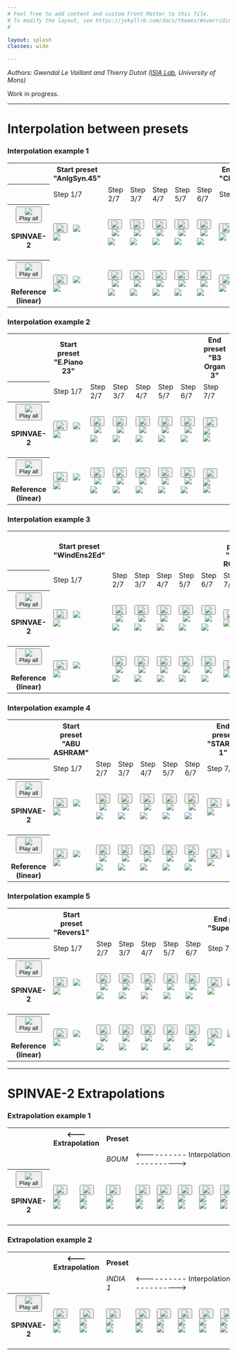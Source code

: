 ```yaml
---
# Feel free to add content and custom Front Matter to this file.
# To modify the layout, see https://jekyllrb.com/docs/themes/#overriding-theme-defaults
#

layout: splash
classes: wide

---
```



<script type="text/javascript" src="assets/js/howler.min.js"></script>
<script type="text/javascript" src="assets/js/listen.js"></script>

<link rel="stylesheet" href="assets/css/styles.css">

*Authors: Gwendal Le Vaillant and Thierry Dutoit ([ISIA Lab](https://web.umons.ac.be/isia/), University of Mons)*

Work in progress.

---

# Interpolation between presets

### Interpolation example 1

<div class="figure">
    <table>
        <tr>
            <th></th>
            <th>Start preset<br/>"AnlgSyn.45"</th>
            <th></th>
            <th></th>
            <th></th>
            <th></th>
            <th></th>
            <th>End preset<br />"ClinkieBel"</th>
        </tr>
        <tr>
            <th></th>
            <td>Step 1/7</td>
            <td>Step 2/7</td>
            <td>Step 3/7</td>
            <td>Step 4/7</td>
            <td>Step 5/7</td>
            <td>Step 6/7</td>
            <td>Step 7/7</td>
        </tr>
        <tr> <!-- SPINVAE interp -->
            <th scope="row">
                <button type="button" id="playSequence4" onclick="onPlaySequenceButtonClicked(4)">
                    <img src="assets/svg/play.svg" class="play_button"/>  <br> Play all
                </button>
                <br>  <br> SPINVAE-2 <br> &nbsp;
            </th>
            <td>
                <button type="button" onclick="onPlayButtonClicked(4, 0)"><img src="assets/svg/play.svg" class="play_button"/></button> &nbsp; 
                <img src="assets/svg/soundwave.svg" id="seq4_wave0" class="soundwave"/><br />
                <img src="assets/interpolation/254_spinvae/spectrogram_step00.png"/>
            </td>
            <td>
                <button type="button" onclick="onPlayButtonClicked(4, 1)"><img src="assets/svg/play.svg" class="play_button"/></button> &nbsp; 
                <img src="assets/svg/soundwave.svg" id="seq4_wave1" class="soundwave"/><br />
                <img src="assets/interpolation/254_spinvae/spectrogram_step01.png"/>
            </td>
            <td>
                <button type="button" onclick="onPlayButtonClicked(4, 2)"><img src="assets/svg/play.svg" class="play_button"/></button> &nbsp; 
                <img src="assets/svg/soundwave.svg" id="seq4_wave2" class="soundwave"/><br />
                <img src="assets/interpolation/254_spinvae/spectrogram_step02.png"/>
            </td>
            <td>
                <button type="button" onclick="onPlayButtonClicked(4, 3)"><img src="assets/svg/play.svg" class="play_button"/></button> &nbsp; 
                <img src="assets/svg/soundwave.svg" id="seq4_wave3" class="soundwave"/><br />
                <img src="assets/interpolation/254_spinvae/spectrogram_step03.png"/>
            </td>
            <td>
                <button type="button" onclick="onPlayButtonClicked(4, 4)"><img src="assets/svg/play.svg" class="play_button"/></button> &nbsp; 
                <img src="assets/svg/soundwave.svg" id="seq4_wave4" class="soundwave"/><br />
                <img src="assets/interpolation/254_spinvae/spectrogram_step04.png"/>
            </td>
            <td>
                <button type="button" onclick="onPlayButtonClicked(4, 5)"><img src="assets/svg/play.svg" class="play_button"/></button> &nbsp; 
                <img src="assets/svg/soundwave.svg" id="seq4_wave5" class="soundwave"/><br />
                <img src="assets/interpolation/254_spinvae/spectrogram_step05.png"/>
            </td>
            <td>
                <button type="button" onclick="onPlayButtonClicked(4, 6)"><img src="assets/svg/play.svg" class="play_button"/></button> &nbsp; 
                <img src="assets/svg/soundwave.svg" id="seq4_wave6" class="soundwave"/><br />
                <img src="assets/interpolation/254_spinvae/spectrogram_step06.png"/>
            </td>
        </tr>
        <tr> <!-- REFERENCE interp -->
            <th scope="row">
                <button type="button" id="playSequence5" onclick="onPlaySequenceButtonClicked(5)">
                    <img src="assets/svg/play.svg" class="play_button"/>  <br> Play all
                </button>
                <br>  <br> Reference <br> (linear)
            </th>
            <td>
                <button type="button" onclick="onPlayButtonClicked(5, 0)"><img src="assets/svg/play.svg" class="play_button"/></button> &nbsp; 
                <img src="assets/svg/soundwave.svg" id="seq5_wave0" class="soundwave"/><br />
                <img src="assets/interpolation/254_reference/spectrogram_step00.png"/>
            </td>
            <td>
                <button type="button" onclick="onPlayButtonClicked(5, 1)"><img src="assets/svg/play.svg" class="play_button"/></button> &nbsp; 
                <img src="assets/svg/soundwave.svg" id="seq5_wave1" class="soundwave"/><br />
                <img src="assets/interpolation/254_reference/spectrogram_step01.png"/>
            </td>
            <td>
                <button type="button" onclick="onPlayButtonClicked(5, 2)"><img src="assets/svg/play.svg" class="play_button"/></button> &nbsp; 
                <img src="assets/svg/soundwave.svg" id="seq5_wave2" class="soundwave"/><br />
                <img src="assets/interpolation/254_reference/spectrogram_step02.png"/>
            </td>
            <td>
                <button type="button" onclick="onPlayButtonClicked(5, 3)"><img src="assets/svg/play.svg" class="play_button"/></button> &nbsp; 
                <img src="assets/svg/soundwave.svg" id="seq5_wave3" class="soundwave"/><br />
                <img src="assets/interpolation/254_reference/spectrogram_step03.png"/>
            </td>
            <td>
                <button type="button" onclick="onPlayButtonClicked(5, 4)"><img src="assets/svg/play.svg" class="play_button"/></button> &nbsp; 
                <img src="assets/svg/soundwave.svg" id="seq5_wave4" class="soundwave"/><br />
                <img src="assets/interpolation/254_reference/spectrogram_step04.png"/>
            </td>
            <td>
                <button type="button" onclick="onPlayButtonClicked(5, 5)"><img src="assets/svg/play.svg" class="play_button"/></button> &nbsp; 
                <img src="assets/svg/soundwave.svg" id="seq5_wave5" class="soundwave"/><br />
                <img src="assets/interpolation/254_reference/spectrogram_step05.png"/>
            </td>
            <td>
                <button type="button" onclick="onPlayButtonClicked(5, 6)"><img src="assets/svg/play.svg" class="play_button"/></button> &nbsp; 
                <img src="assets/svg/soundwave.svg" id="seq5_wave6" class="soundwave"/><br />
                <img src="assets/interpolation/254_reference/spectrogram_step06.png"/>
            </td>
        </tr>
    </table>
</div>

### Interpolation example 2

<div class="figure">
    <table>
        <tr>
            <th></th>
            <th>Start preset<br/>"E.Piano 23"</th>
            <th></th>
            <th></th>
            <th></th>
            <th></th>
            <th></th>
            <th>End preset<br />"B3 Organ 3"</th>
        </tr>
        <tr>
            <th></th>
            <td>Step 1/7</td>
            <td>Step 2/7</td>
            <td>Step 3/7</td>
            <td>Step 4/7</td>
            <td>Step 5/7</td>
            <td>Step 6/7</td>
            <td>Step 7/7</td>
        </tr>
        <tr> <!-- SPINVAE interp -->
            <th scope="row">
                <button type="button" onclick="onPlaySequenceButtonClicked(6)">
                    <img src="assets/svg/play.svg" class="play_button"/>  <br> Play all
                </button>
                <br>  <br> SPINVAE-2 <br> &nbsp;
            </th>
            <td>
                <button type="button" onclick="onPlayButtonClicked(6, 0)"><img src="assets/svg/play.svg" class="play_button"/></button> &nbsp; 
                <img src="assets/svg/soundwave.svg" id="seq6_wave0" class="soundwave"/><br />
                <img src="assets/interpolation/263_spinvae/spectrogram_step00.png"/>
            </td>
            <td>
                <button type="button" onclick="onPlayButtonClicked(6, 1)"><img src="assets/svg/play.svg" class="play_button"/></button> &nbsp; 
                <img src="assets/svg/soundwave.svg" id="seq6_wave1" class="soundwave"/><br />
                <img src="assets/interpolation/263_spinvae/spectrogram_step01.png"/>
            </td>
            <td>
                <button type="button" onclick="onPlayButtonClicked(6, 2)"><img src="assets/svg/play.svg" class="play_button"/></button> &nbsp; 
                <img src="assets/svg/soundwave.svg" id="seq6_wave2" class="soundwave"/><br />
                <img src="assets/interpolation/263_spinvae/spectrogram_step02.png"/>
            </td>
            <td>
                <button type="button" onclick="onPlayButtonClicked(6, 3)"><img src="assets/svg/play.svg" class="play_button"/></button> &nbsp; 
                <img src="assets/svg/soundwave.svg" id="seq6_wave3" class="soundwave"/><br />
                <img src="assets/interpolation/263_spinvae/spectrogram_step03.png"/>
            </td>
            <td>
                <button type="button" onclick="onPlayButtonClicked(6, 4)"><img src="assets/svg/play.svg" class="play_button"/></button> &nbsp; 
                <img src="assets/svg/soundwave.svg" id="seq6_wave4" class="soundwave"/><br />
                <img src="assets/interpolation/263_spinvae/spectrogram_step04.png"/>
            </td>
            <td>
                <button type="button" onclick="onPlayButtonClicked(6, 5)"><img src="assets/svg/play.svg" class="play_button"/></button> &nbsp; 
                <img src="assets/svg/soundwave.svg" id="seq6_wave5" class="soundwave"/><br />
                <img src="assets/interpolation/263_spinvae/spectrogram_step05.png"/>
            </td>
            <td>
                <button type="button" onclick="onPlayButtonClicked(6, 6)"><img src="assets/svg/play.svg" class="play_button"/></button> &nbsp; 
                <img src="assets/svg/soundwave.svg" id="seq6_wave6" class="soundwave"/><br />
                <img src="assets/interpolation/263_spinvae/spectrogram_step06.png"/>
            </td>
        </tr>
        <tr> <!-- REFERENCE interp -->
            <th scope="row">
                <button type="button" onclick="onPlaySequenceButtonClicked(7)">
                    <img src="assets/svg/play.svg" class="play_button"/>  <br> Play all
                </button>
                <br>  <br> Reference <br> (linear)
            </th>
            <td>
                <button type="button" onclick="onPlayButtonClicked(7, 0)"><img src="assets/svg/play.svg" class="play_button"/></button> &nbsp; 
                <img src="assets/svg/soundwave.svg" id="seq7_wave0" class="soundwave"/><br />
                <img src="assets/interpolation/263_reference/spectrogram_step00.png"/>
            </td>
            <td>
                <button type="button" onclick="onPlayButtonClicked(7, 1)"><img src="assets/svg/play.svg" class="play_button"/></button> &nbsp; 
                <img src="assets/svg/soundwave.svg" id="seq7_wave1" class="soundwave"/><br />
                <img src="assets/interpolation/263_reference/spectrogram_step01.png"/>
            </td>
            <td>
                <button type="button" onclick="onPlayButtonClicked(7, 2)"><img src="assets/svg/play.svg" class="play_button"/></button> &nbsp; 
                <img src="assets/svg/soundwave.svg" id="seq7_wave2" class="soundwave"/><br />
                <img src="assets/interpolation/263_reference/spectrogram_step02.png"/>
            </td>
            <td>
                <button type="button" onclick="onPlayButtonClicked(7, 3)"><img src="assets/svg/play.svg" class="play_button"/></button> &nbsp; 
                <img src="assets/svg/soundwave.svg" id="seq7_wave3" class="soundwave"/><br />
                <img src="assets/interpolation/263_reference/spectrogram_step03.png"/>
            </td>
            <td>
                <button type="button" onclick="onPlayButtonClicked(7, 4)"><img src="assets/svg/play.svg" class="play_button"/></button> &nbsp; 
                <img src="assets/svg/soundwave.svg" id="seq7_wave4" class="soundwave"/><br />
                <img src="assets/interpolation/263_reference/spectrogram_step04.png"/>
            </td>
            <td>
                <button type="button" onclick="onPlayButtonClicked(7, 5)"><img src="assets/svg/play.svg" class="play_button"/></button> &nbsp; 
                <img src="assets/svg/soundwave.svg" id="seq7_wave5" class="soundwave"/><br />
                <img src="assets/interpolation/263_reference/spectrogram_step05.png"/>
            </td>
            <td>
                <button type="button" onclick="onPlayButtonClicked(7, 6)"><img src="assets/svg/play.svg" class="play_button"/></button> &nbsp; 
                <img src="assets/svg/soundwave.svg" id="seq7_wave6" class="soundwave"/><br />
                <img src="assets/interpolation/263_reference/spectrogram_step06.png"/>
            </td>
        </tr>
    </table>
</div>


### Interpolation example 3

<div class="figure">
    <table>
        <tr>
            <th></th>
            <th>Start preset<br/>"WindEns2Ed"</th>
            <th></th>
            <th></th>
            <th></th>
            <th></th>
            <th></th>
            <th>End preset<br />"HARD ROADS"</th>
        </tr>
        <tr>
            <th></th>
            <td>Step 1/7</td>
            <td>Step 2/7</td>
            <td>Step 3/7</td>
            <td>Step 4/7</td>
            <td>Step 5/7</td>
            <td>Step 6/7</td>
            <td>Step 7/7</td>
        </tr>
        <tr> <!-- SPINVAE interp -->
            <th scope="row">
                <button type="button" onclick="onPlaySequenceButtonClicked(0)">
                    <img src="assets/svg/play.svg" class="play_button"/>  <br> Play all
                </button>
                <br>  <br> SPINVAE-2 <br> &nbsp;
            </th>
            <td>
                <button type="button" onclick="onPlayButtonClicked(0, 0)"><img src="assets/svg/play.svg" class="play_button"/></button> &nbsp; 
                <img src="assets/svg/soundwave.svg" id="seq0_wave0" class="soundwave"/><br />
                <img src="assets/interpolation/135_spinvae/spectrogram_step00.png"/>
            </td>
            <td>
                <button type="button" onclick="onPlayButtonClicked(0, 1)"><img src="assets/svg/play.svg" class="play_button"/></button> &nbsp; 
                <img src="assets/svg/soundwave.svg" id="seq0_wave1" class="soundwave"/><br />
                <img src="assets/interpolation/135_spinvae/spectrogram_step01.png"/>
            </td>
            <td>
                <button type="button" onclick="onPlayButtonClicked(0, 2)"><img src="assets/svg/play.svg" class="play_button"/></button> &nbsp; 
                <img src="assets/svg/soundwave.svg" id="seq0_wave2" class="soundwave"/><br />
                <img src="assets/interpolation/135_spinvae/spectrogram_step02.png"/>
            </td>
            <td>
                <button type="button" onclick="onPlayButtonClicked(0, 3)"><img src="assets/svg/play.svg" class="play_button"/></button> &nbsp; 
                <img src="assets/svg/soundwave.svg" id="seq0_wave3" class="soundwave"/><br />
                <img src="assets/interpolation/135_spinvae/spectrogram_step03.png"/>
            </td>
            <td>
                <button type="button" onclick="onPlayButtonClicked(0, 4)"><img src="assets/svg/play.svg" class="play_button"/></button> &nbsp; 
                <img src="assets/svg/soundwave.svg" id="seq0_wave4" class="soundwave"/><br />
                <img src="assets/interpolation/135_spinvae/spectrogram_step04.png"/>
            </td>
            <td>
                <button type="button" onclick="onPlayButtonClicked(0, 5)"><img src="assets/svg/play.svg" class="play_button"/></button> &nbsp; 
                <img src="assets/svg/soundwave.svg" id="seq0_wave5" class="soundwave"/><br />
                <img src="assets/interpolation/135_spinvae/spectrogram_step05.png"/>
            </td>
            <td>
                <button type="button" onclick="onPlayButtonClicked(0, 6)"><img src="assets/svg/play.svg" class="play_button"/></button> &nbsp; 
                <img src="assets/svg/soundwave.svg" id="seq0_wave6" class="soundwave"/><br />
                <img src="assets/interpolation/135_spinvae/spectrogram_step06.png"/>
            </td>
        </tr>
        <tr> <!-- REFERENCE interp -->
            <th scope="row">
                <button type="button" id="playSequence1" onclick="onPlaySequenceButtonClicked(1)">
                    <img src="assets/svg/play.svg" class="play_button"/>  <br> Play all
                </button>
                <br>  <br> Reference <br> (linear)
            </th>
            <td>
                <button type="button" onclick="onPlayButtonClicked(1, 0)"><img src="assets/svg/play.svg" class="play_button"/></button> &nbsp; 
                <img src="assets/svg/soundwave.svg" id="seq1_wave0" class="soundwave"/><br />
                <img src="assets/interpolation/135_reference/spectrogram_step00.png"/>
            </td>
            <td>
                <button type="button" onclick="onPlayButtonClicked(1, 1)"><img src="assets/svg/play.svg" class="play_button"/></button> &nbsp; 
                <img src="assets/svg/soundwave.svg" id="seq1_wave1" class="soundwave"/><br />
                <img src="assets/interpolation/135_reference/spectrogram_step01.png"/>
            </td>
            <td>
                <button type="button" onclick="onPlayButtonClicked(1, 2)"><img src="assets/svg/play.svg" class="play_button"/></button> &nbsp; 
                <img src="assets/svg/soundwave.svg" id="seq1_wave2" class="soundwave"/><br />
                <img src="assets/interpolation/135_reference/spectrogram_step02.png"/>
            </td>
            <td>
                <button type="button" onclick="onPlayButtonClicked(1, 3)"><img src="assets/svg/play.svg" class="play_button"/></button> &nbsp; 
                <img src="assets/svg/soundwave.svg" id="seq1_wave3" class="soundwave"/><br />
                <img src="assets/interpolation/135_reference/spectrogram_step03.png"/>
            </td>
            <td>
                <button type="button" onclick="onPlayButtonClicked(1, 4)"><img src="assets/svg/play.svg" class="play_button"/></button> &nbsp; 
                <img src="assets/svg/soundwave.svg" id="seq1_wave4" class="soundwave"/><br />
                <img src="assets/interpolation/135_reference/spectrogram_step04.png"/>
            </td>
            <td>
                <button type="button" onclick="onPlayButtonClicked(1, 5)"><img src="assets/svg/play.svg" class="play_button"/></button> &nbsp; 
                <img src="assets/svg/soundwave.svg" id="seq1_wave5" class="soundwave"/><br />
                <img src="assets/interpolation/135_reference/spectrogram_step05.png"/>
            </td>
            <td>
                <button type="button" onclick="onPlayButtonClicked(1, 6)"><img src="assets/svg/play.svg" class="play_button"/></button> &nbsp; 
                <img src="assets/svg/soundwave.svg" id="seq1_wave6" class="soundwave"/><br />
                <img src="assets/interpolation/135_reference/spectrogram_step06.png"/>
            </td>
        </tr>
    </table>
</div>


### Interpolation example 4

<div class="figure">
    <table>
        <tr>
            <th></th>
            <th>Start preset<br/>"ABU ASHRAM"</th>
            <th></th>
            <th></th>
            <th></th>
            <th></th>
            <th></th>
            <th>End preset<br />"STARRY 1"</th>
        </tr>
        <tr>
            <th></th>
            <td>Step 1/7</td>
            <td>Step 2/7</td>
            <td>Step 3/7</td>
            <td>Step 4/7</td>
            <td>Step 5/7</td>
            <td>Step 6/7</td>
            <td>Step 7/7</td>
        </tr>
        <tr> <!-- SPINVAE interp -->
            <th scope="row">
                <button type="button" id="playSequence2" onclick="onPlaySequenceButtonClicked(2)">
                    <img src="assets/svg/play.svg" class="play_button"/>  <br> Play all
                </button>
                <br>  <br> SPINVAE-2 <br> &nbsp;
            </th>
            <td>
                <button type="button" onclick="onPlayButtonClicked(2, 0)" id="playSeq0Sound0">
                    <img src="assets/svg/play.svg" class="play_button"/>
                </button> &nbsp; 
                <img src="assets/svg/soundwave.svg" id="seq2_wave0" class="soundwave"/><br />
                <img src="assets/interpolation/6_spinvae/spectrogram_step00.png"/>
            </td>
            <td>
                <button type="button" onclick="onPlayButtonClicked(2, 1)"><img src="assets/svg/play.svg" class="play_button"/></button> &nbsp; 
                <img src="assets/svg/soundwave.svg" id="seq2_wave1" class="soundwave"/><br />
                <img src="assets/interpolation/6_spinvae/spectrogram_step01.png"/>
            </td>
            <td>
                <button type="button" onclick="onPlayButtonClicked(2, 2)"><img src="assets/svg/play.svg" class="play_button"/></button> &nbsp; 
                <img src="assets/svg/soundwave.svg" id="seq2_wave2" class="soundwave"/><br />
                <img src="assets/interpolation/6_spinvae/spectrogram_step02.png"/>
            </td>
            <td>
                <button type="button" onclick="onPlayButtonClicked(2, 3)"><img src="assets/svg/play.svg" class="play_button"/></button> &nbsp; 
                <img src="assets/svg/soundwave.svg" id="seq2_wave3" class="soundwave"/><br />
                <img src="assets/interpolation/6_spinvae/spectrogram_step03.png"/>
            </td>
            <td>
                <button type="button" onclick="onPlayButtonClicked(2, 4)"><img src="assets/svg/play.svg" class="play_button"/></button> &nbsp; 
                <img src="assets/svg/soundwave.svg" id="seq2_wave4" class="soundwave"/><br />
                <img src="assets/interpolation/6_spinvae/spectrogram_step04.png"/>
            </td>
            <td>
                <button type="button" onclick="onPlayButtonClicked(2, 5)"><img src="assets/svg/play.svg" class="play_button"/></button> &nbsp; 
                <img src="assets/svg/soundwave.svg" id="seq2_wave5" class="soundwave"/><br />
                <img src="assets/interpolation/6_spinvae/spectrogram_step05.png"/>
            </td>
            <td>
                <button type="button" onclick="onPlayButtonClicked(2, 6)"><img src="assets/svg/play.svg" class="play_button"/></button> &nbsp; 
                <img src="assets/svg/soundwave.svg" id="seq2_wave6" class="soundwave"/><br />
                <img src="assets/interpolation/6_spinvae/spectrogram_step06.png"/>
            </td>
        </tr>
        <tr> <!-- REFERENCE interp -->
            <th scope="row">
                <button type="button" id="playSequence3" onclick="onPlaySequenceButtonClicked(3)">
                    <img src="assets/svg/play.svg" class="play_button"/>  <br> Play all
                </button>
                <br>  <br> Reference <br> (linear)
            </th>
            <td>
                <button type="button" onclick="onPlayButtonClicked(3, 0)"><img src="assets/svg/play.svg" class="play_button"/></button> &nbsp; 
                <img src="assets/svg/soundwave.svg" id="seq3_wave0" class="soundwave"/><br />
                <img src="assets/interpolation/6_reference/spectrogram_step00.png"/>
            </td>
            <td>
                <button type="button" onclick="onPlayButtonClicked(3, 1)"><img src="assets/svg/play.svg" class="play_button"/></button> &nbsp; 
                <img src="assets/svg/soundwave.svg" id="seq3_wave1" class="soundwave"/><br />
                <img src="assets/interpolation/6_reference/spectrogram_step01.png"/>
            </td>
            <td>
                <button type="button" onclick="onPlayButtonClicked(3, 2)"><img src="assets/svg/play.svg" class="play_button"/></button> &nbsp; 
                <img src="assets/svg/soundwave.svg" id="seq3_wave2" class="soundwave"/><br />
                <img src="assets/interpolation/6_reference/spectrogram_step02.png"/>
            </td>
            <td>
                <button type="button" onclick="onPlayButtonClicked(3, 3)"><img src="assets/svg/play.svg" class="play_button"/></button> &nbsp; 
                <img src="assets/svg/soundwave.svg" id="seq3_wave3" class="soundwave"/><br />
                <img src="assets/interpolation/6_reference/spectrogram_step03.png"/>
            </td>
            <td>
                <button type="button" onclick="onPlayButtonClicked(3, 4)"><img src="assets/svg/play.svg" class="play_button"/></button> &nbsp; 
                <img src="assets/svg/soundwave.svg" id="seq3_wave4" class="soundwave"/><br />
                <img src="assets/interpolation/6_reference/spectrogram_step04.png"/>
            </td>
            <td>
                <button type="button" onclick="onPlayButtonClicked(3, 5)"><img src="assets/svg/play.svg" class="play_button"/></button> &nbsp; 
                <img src="assets/svg/soundwave.svg" id="seq3_wave5" class="soundwave"/><br />
                <img src="assets/interpolation/6_reference/spectrogram_step05.png"/>
            </td>
            <td>
                <button type="button" onclick="onPlayButtonClicked(3, 6)"><img src="assets/svg/play.svg" class="play_button"/></button> &nbsp; 
                <img src="assets/svg/soundwave.svg" id="seq3_wave6" class="soundwave"/><br />
                <img src="assets/interpolation/6_reference/spectrogram_step06.png"/>
            </td>
        </tr>
    </table>
</div>


### Interpolation example 5

<div class="figure">
    <table>
        <tr>
            <th></th>
            <th>Start preset<br/>"Revers1"</th>
            <th></th>
            <th></th>
            <th></th>
            <th></th>
            <th></th>
            <th>End preset<br />"SuperGrand"</th>
        </tr>
        <tr>
            <th></th>
            <td>Step 1/7</td>
            <td>Step 2/7</td>
            <td>Step 3/7</td>
            <td>Step 4/7</td>
            <td>Step 5/7</td>
            <td>Step 6/7</td>
            <td>Step 7/7</td>
        </tr>
        <tr> <!-- SPINVAE interp -->
            <th scope="row">
                <button type="button" onclick="onPlaySequenceButtonClicked(8)">
                    <img src="assets/svg/play.svg" class="play_button"/>  <br> Play all
                </button>
                <br>  <br> SPINVAE-2 <br> &nbsp;
            </th>
            <td>
                <button type="button" onclick="onPlayButtonClicked(8, 0)"><img src="assets/svg/play.svg" class="play_button"/></button> &nbsp; 
                <img src="assets/svg/soundwave.svg" id="seq8_wave0" class="soundwave"/><br />
                <img src="assets/interpolation/302_spinvae/spectrogram_step00.png"/>
            </td>
            <td>
                <button type="button" onclick="onPlayButtonClicked(8, 1)"><img src="assets/svg/play.svg" class="play_button"/></button> &nbsp; 
                <img src="assets/svg/soundwave.svg" id="seq8_wave1" class="soundwave"/><br />
                <img src="assets/interpolation/302_spinvae/spectrogram_step01.png"/>
            </td>
            <td>
                <button type="button" onclick="onPlayButtonClicked(8, 2)"><img src="assets/svg/play.svg" class="play_button"/></button> &nbsp; 
                <img src="assets/svg/soundwave.svg" id="seq8_wave2" class="soundwave"/><br />
                <img src="assets/interpolation/302_spinvae/spectrogram_step02.png"/>
            </td>
            <td>
                <button type="button" onclick="onPlayButtonClicked(8, 3)"><img src="assets/svg/play.svg" class="play_button"/></button> &nbsp; 
                <img src="assets/svg/soundwave.svg" id="seq8_wave3" class="soundwave"/><br />
                <img src="assets/interpolation/302_spinvae/spectrogram_step03.png"/>
            </td>
            <td>
                <button type="button" onclick="onPlayButtonClicked(8, 4)"><img src="assets/svg/play.svg" class="play_button"/></button> &nbsp; 
                <img src="assets/svg/soundwave.svg" id="seq8_wave4" class="soundwave"/><br />
                <img src="assets/interpolation/302_spinvae/spectrogram_step04.png"/>
            </td>
            <td>
                <button type="button" onclick="onPlayButtonClicked(8, 5)"><img src="assets/svg/play.svg" class="play_button"/></button> &nbsp; 
                <img src="assets/svg/soundwave.svg" id="seq8_wave5" class="soundwave"/><br />
                <img src="assets/interpolation/302_spinvae/spectrogram_step05.png"/>
            </td>
            <td>
                <button type="button" onclick="onPlayButtonClicked(8, 6)"><img src="assets/svg/play.svg" class="play_button"/></button> &nbsp; 
                <img src="assets/svg/soundwave.svg" id="seq8_wave6" class="soundwave"/><br />
                <img src="assets/interpolation/302_spinvae/spectrogram_step06.png"/>
            </td>
        </tr>
        <tr> <!-- REFERENCE interp -->
            <th scope="row">
                <button type="button" onclick="onPlaySequenceButtonClicked(9)">
                    <img src="assets/svg/play.svg" class="play_button"/>  <br> Play all
                </button>
                <br>  <br> Reference <br> (linear)
            </th>
            <td>
                <button type="button" onclick="onPlayButtonClicked(9, 0)"><img src="assets/svg/play.svg" class="play_button"/></button> &nbsp; 
                <img src="assets/svg/soundwave.svg" id="seq9_wave0" class="soundwave"/><br />
                <img src="assets/interpolation/302_reference/spectrogram_step00.png"/>
            </td>
            <td>
                <button type="button" onclick="onPlayButtonClicked(9, 1)"><img src="assets/svg/play.svg" class="play_button"/></button> &nbsp; 
                <img src="assets/svg/soundwave.svg" id="seq9_wave1" class="soundwave"/><br />
                <img src="assets/interpolation/302_reference/spectrogram_step01.png"/>
            </td>
            <td>
                <button type="button" onclick="onPlayButtonClicked(9, 2)"><img src="assets/svg/play.svg" class="play_button"/></button> &nbsp; 
                <img src="assets/svg/soundwave.svg" id="seq9_wave2" class="soundwave"/><br />
                <img src="assets/interpolation/302_reference/spectrogram_step02.png"/>
            </td>
            <td>
                <button type="button" onclick="onPlayButtonClicked(9, 3)"><img src="assets/svg/play.svg" class="play_button"/></button> &nbsp; 
                <img src="assets/svg/soundwave.svg" id="seq9_wave3" class="soundwave"/><br />
                <img src="assets/interpolation/302_reference/spectrogram_step03.png"/>
            </td>
            <td>
                <button type="button" onclick="onPlayButtonClicked(9, 4)"><img src="assets/svg/play.svg" class="play_button"/></button> &nbsp; 
                <img src="assets/svg/soundwave.svg" id="seq9_wave4" class="soundwave"/><br />
                <img src="assets/interpolation/302_reference/spectrogram_step04.png"/>
            </td>
            <td>
                <button type="button" onclick="onPlayButtonClicked(9, 5)"><img src="assets/svg/play.svg" class="play_button"/></button> &nbsp; 
                <img src="assets/svg/soundwave.svg" id="seq9_wave5" class="soundwave"/><br />
                <img src="assets/interpolation/302_reference/spectrogram_step05.png"/>
            </td>
            <td>
                <button type="button" onclick="onPlayButtonClicked(9, 6)"><img src="assets/svg/play.svg" class="play_button"/></button> &nbsp; 
                <img src="assets/svg/soundwave.svg" id="seq9_wave6" class="soundwave"/><br />
                <img src="assets/interpolation/302_reference/spectrogram_step06.png"/>
            </td>
        </tr>
    </table>
</div>



---

# SPINVAE-2 Extrapolations

### Extrapolation example 1

<div class="figure">
    <table>
        <tr>
            <th></th>
            <th colspan="2" class="centered_th">&lt;--- Extrapolation</th>
            <th>Preset</th>
            <th></th>
            <th></th>
            <th></th>
            <th></th>
            <th></th>
            <th>Preset</th>
            <th colspan="2" class="centered_th">Extrapolation ---&gt;</th>
        </tr>
        <tr>
            <td></td>
            <td></td>
            <td></td>
            <td><em>BOUM</em></td>
            <td colspan="5" class="centered_th">&lt;---------- Interpolation ----------&gt;</td>
            <td><em>fuzzerro</em></td>
            <td></td>
            <td></td>
        </tr>
        <tr>
            <th scope="row">
                <button type="button" onclick="onPlaySequenceButtonClicked(10)">
                    <img src="assets/svg/play.svg" class="play_button"/>  <br> Play all
                </button>
                <br>  <br> SPINVAE-2 <br> &nbsp;
            </th>
            <td>
                <button type="button" onclick="onPlayButtonClicked(10, 0)"><img src="assets/svg/play.svg" class="play_button"/></button> <br/> 
                <img src="assets/svg/soundwave.svg" id="seq10_wave0" class="soundwave"/><br />
                <img src="assets/extrapolation/199874_to_016527/spectrogram-2.png"/>
            </td>
            <td>
                <button type="button" onclick="onPlayButtonClicked(10, 1)"><img src="assets/svg/play.svg" class="play_button"/></button> <br/>
                <img src="assets/svg/soundwave.svg" id="seq10_wave1" class="soundwave"/><br />
                <img src="assets/extrapolation/199874_to_016527/spectrogram-1.png"/>
            </td>
            <td>
                <button type="button" onclick="onPlayButtonClicked(10, 2)"><img src="assets/svg/play.svg" class="play_button"/></button> <br/> 
                <img src="assets/svg/soundwave.svg" id="seq10_wave2" class="soundwave"/><br />
                <img src="assets/extrapolation/199874_to_016527/spectrogram00.png"/>
            </td>
            <td>
                <button type="button" onclick="onPlayButtonClicked(10, 3)"><img src="assets/svg/play.svg" class="play_button"/></button> <br/>
                <img src="assets/svg/soundwave.svg" id="seq10_wave3" class="soundwave"/><br />
                <img src="assets/extrapolation/199874_to_016527/spectrogram01.png"/>
            </td>
            <td>
                <button type="button" onclick="onPlayButtonClicked(10, 4)"><img src="assets/svg/play.svg" class="play_button"/></button> <br/>
                <img src="assets/svg/soundwave.svg" id="seq10_wave4" class="soundwave"/><br />
                <img src="assets/extrapolation/199874_to_016527/spectrogram02.png"/>
            </td>
            <td>
                <button type="button" onclick="onPlayButtonClicked(10, 5)"><img src="assets/svg/play.svg" class="play_button"/></button> <br/>
                <img src="assets/svg/soundwave.svg" id="seq10_wave5" class="soundwave"/><br />
                <img src="assets/extrapolation/199874_to_016527/spectrogram03.png"/>
            </td>
            <td>
                <button type="button" onclick="onPlayButtonClicked(10, 6)"><img src="assets/svg/play.svg" class="play_button"/></button> <br/>
                <img src="assets/svg/soundwave.svg" id="seq10_wave6" class="soundwave"/><br />
                <img src="assets/extrapolation/199874_to_016527/spectrogram04.png"/>
            </td>
            <td>
                <button type="button" onclick="onPlayButtonClicked(10, 7)"><img src="assets/svg/play.svg" class="play_button"/></button> <br/>
                <img src="assets/svg/soundwave.svg" id="seq10_wave7" class="soundwave"/><br />
                <img src="assets/extrapolation/199874_to_016527/spectrogram05.png"/>
            </td>
            <td>
                <button type="button" onclick="onPlayButtonClicked(10, 8)"><img src="assets/svg/play.svg" class="play_button"/></button> <br/>
                <img src="assets/svg/soundwave.svg" id="seq10_wave8" class="soundwave"/><br />
                <img src="assets/extrapolation/199874_to_016527/spectrogram06.png"/>
            </td>
            <td>
                <button type="button" onclick="onPlayButtonClicked(10, 9)"><img src="assets/svg/play.svg" class="play_button"/></button> <br/>
                <img src="assets/svg/soundwave.svg" id="seq10_wave9" class="soundwave"/><br />
                <img src="assets/extrapolation/199874_to_016527/spectrogram07.png"/>
            </td>
            <td>
                <button type="button" onclick="onPlayButtonClicked(10, 10)"><img src="assets/svg/play.svg" class="play_button"/></button> <br/>
                <img src="assets/svg/soundwave.svg" id="seq10_wave10" class="soundwave"/><br />
                <img src="assets/extrapolation/199874_to_016527/spectrogram08.png"/>
            </td>
        </tr>
    </table>
</div>



### Extrapolation example 2

<div class="figure">
    <table>
        <tr>
            <th></th>
            <th colspan="2" class="centered_th">&lt;--- Extrapolation</th>
            <th>Preset</th>
            <th></th>
            <th></th>
            <th></th>
            <th></th>
            <th></th>
            <th>Preset</th>
            <th colspan="2" class="centered_th">Extrapolation ---&gt;</th>
        </tr>
        <tr>
            <td></td>
            <td></td>
            <td></td>
            <td><em>INDIA 1</em></td>
            <td colspan="5" class="centered_th">&lt;---------- Interpolation ----------&gt;</td>
            <td><em>Tonewheel2</em></td>
            <td></td>
            <td></td>
        </tr>
        <tr>
            <th scope="row">
                <button type="button" onclick="onPlaySequenceButtonClicked(11)">
                    <img src="assets/svg/play.svg" class="play_button"/>  <br> Play all
                </button>
                <br>  <br> SPINVAE-2 <br> &nbsp;
            </th>
            <td>
                <button type="button" onclick="onPlayButtonClicked(11, 0)"><img src="assets/svg/play.svg" class="play_button"/></button> <br/> 
                <img src="assets/svg/soundwave.svg" id="seq11_wave0" class="soundwave"/><br />
                <img src="assets/extrapolation/006777_to_246833/spectrogram-2.png"/>
            </td>
            <td>
                <button type="button" onclick="onPlayButtonClicked(11, 1)"><img src="assets/svg/play.svg" class="play_button"/></button> <br/>
                <img src="assets/svg/soundwave.svg" id="seq11_wave1" class="soundwave"/><br />
                <img src="assets/extrapolation/006777_to_246833/spectrogram-1.png"/>
            </td>
            <td>
                <button type="button" onclick="onPlayButtonClicked(11, 2)"><img src="assets/svg/play.svg" class="play_button"/></button> <br/> 
                <img src="assets/svg/soundwave.svg" id="seq11_wave2" class="soundwave"/><br />
                <img src="assets/extrapolation/006777_to_246833/spectrogram00.png"/>
            </td>
            <td>
                <button type="button" onclick="onPlayButtonClicked(11, 3)"><img src="assets/svg/play.svg" class="play_button"/></button> <br/>
                <img src="assets/svg/soundwave.svg" id="seq11_wave3" class="soundwave"/><br />
                <img src="assets/extrapolation/006777_to_246833/spectrogram01.png"/>
            </td>
            <td>
                <button type="button" onclick="onPlayButtonClicked(11, 4)"><img src="assets/svg/play.svg" class="play_button"/></button> <br/>
                <img src="assets/svg/soundwave.svg" id="seq11_wave4" class="soundwave"/><br />
                <img src="assets/extrapolation/006777_to_246833/spectrogram02.png"/>
            </td>
            <td>
                <button type="button" onclick="onPlayButtonClicked(11, 5)"><img src="assets/svg/play.svg" class="play_button"/></button> <br/>
                <img src="assets/svg/soundwave.svg" id="seq11_wave5" class="soundwave"/><br />
                <img src="assets/extrapolation/006777_to_246833/spectrogram03.png"/>
            </td>
            <td>
                <button type="button" onclick="onPlayButtonClicked(11, 6)"><img src="assets/svg/play.svg" class="play_button"/></button> <br/>
                <img src="assets/svg/soundwave.svg" id="seq11_wave6" class="soundwave"/><br />
                <img src="assets/extrapolation/006777_to_246833/spectrogram04.png"/>
            </td>
            <td>
                <button type="button" onclick="onPlayButtonClicked(11, 7)"><img src="assets/svg/play.svg" class="play_button"/></button> <br/>
                <img src="assets/svg/soundwave.svg" id="seq11_wave7" class="soundwave"/><br />
                <img src="assets/extrapolation/006777_to_246833/spectrogram05.png"/>
            </td>
            <td>
                <button type="button" onclick="onPlayButtonClicked(11, 8)"><img src="assets/svg/play.svg" class="play_button"/></button> <br/>
                <img src="assets/svg/soundwave.svg" id="seq11_wave8" class="soundwave"/><br />
                <img src="assets/extrapolation/006777_to_246833/spectrogram06.png"/>
            </td>
            <td>
                <button type="button" onclick="onPlayButtonClicked(11, 9)"><img src="assets/svg/play.svg" class="play_button"/></button> <br/>
                <img src="assets/svg/soundwave.svg" id="seq11_wave9" class="soundwave"/><br />
                <img src="assets/extrapolation/006777_to_246833/spectrogram07.png"/>
            </td>
            <td>
                <button type="button" onclick="onPlayButtonClicked(11, 10)"><img src="assets/svg/play.svg" class="play_button"/></button> <br/>
                <img src="assets/svg/soundwave.svg" id="seq11_wave10" class="soundwave"/><br />
                <img src="assets/extrapolation/006777_to_246833/spectrogram08.png"/>
            </td>
        </tr>
    </table>
</div>

